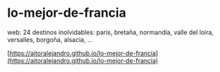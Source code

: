 # lo-mejor-de-francia
web: 24 destinos inolvidables: paris, bretaña, normandía, valle del loira, versalles, borgoña, alsacia, ...

[https://aitoralejandro.github.io/lo-mejor-de-francia](https://aitoralejandro.github.io/lo-mejor-de-francia)
